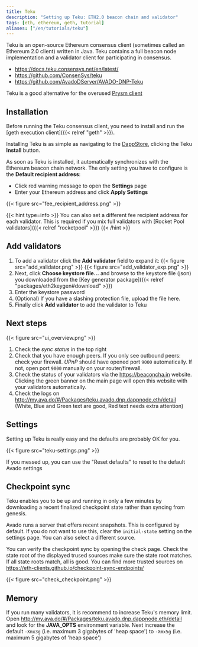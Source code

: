 ```yaml
---
title: Teku
description: "Setting up Teku: ETH2.0 beacon chain and validator"
tags: [eth, ethereum, geth, tutorial]
aliases: ["/en/tutorials/teku"]
---
```


Teku is an open-source Ethereum consensus client (sometimes called an Ethereum 2.0 client) written in Java. Teku contains a full beacon node implementation and a validator client for participating in consensus.

* https://docs.teku.consensys.net/en/latest/
* https://github.com/ConsenSys/teku
* https://github.com/AvadoDServer/AVADO-DNP-Teku

Teku is a good alternative for the overused [Prysm client](/en/tutorials/prysmvalidator)

## Installation

Before running the Teku consensus client, you need to install and run the [geth execution client]({{< relref "geth" >}}).

Installing Teku is as simple as navigating to the [DappStore](http://my.ava.do/#/installer), clicking the Teku **Install** button.

As soon as Teku is installed, it automatically synchronizes with the Ethereum beacon chain network. The only setting you have to configure is the **Default recipient address**:

* Click red warning message to open the **Settings** page
* Enter your Ethereum address and click **Apply Settings**

{{< figure src="fee_recipient_address.png" >}}

{{< hint type=info >}}
You can also set a different fee recipient address for each validator. This is required if you mix full validators with [Rocket Pool validators]({{< relref "rocketpool" >}})
{{< /hint >}}


## Add validators

1. To add a validator click the **Add validator** field to expand it:
   {{< figure src="add_validator.png" >}}
   {{< figure src="add_validator_exp.png" >}}
2. Next, click **Choose keystore file...** and browse to the keystore file (json) you downloaded from the [Key generator package]({{< relref "packages/eth2keygen#download" >}})
3. Enter the keystore password
4. (Optional) If you have a slashing protection file, upload the file here.
5. Finally click **Add validator** to add the validator to Teku


## Next steps

{{< figure src="ui_overview.png" >}}

1. Check the _sync status_ in the top right
2. Check that you have enough peers. If you only see outbound peers: check your firewall. _UPnP_ should have opened port `9000` automatically. If not, open port `9000` manually on your router/firewall.
3. Check the status of your validators via  the <https://beaconcha.in> website. Clicking the green banner on the main page will open this website with your validators automatically.
4. Check the logs on <http://my.ava.do/#/Packages/teku.avado.dnp.dappnode.eth/detail> (White, Blue and Green text are good, Red text needs extra attention)

## Settings

Setting up Teku is really easy and the defaults are probably OK for you.

{{< figure src="teku-settings.png" >}}

If you messed up, you can use the "Reset defaults" to reset to the default Avado settings

## Checkpoint sync

Teku enables you to be up and running in only a few minutes by downloading a recent finalized checkpoint state rather than syncing from genesis.

Avado runs a server that offers recent snapshots. This is configured by default.
If you do not want to use this, clear the `initial-state` setting on the settings page. You can also select a different source.

You can verify the checkpoint sync by opening the check page. 
Check the state root of the displayed trused sources make sure the state root matches. If all state roots match, all is good. You can find more trusted sources on <https://eth-clients.github.io/checkpoint-sync-endpoints/>

{{< figure src="check_checkpoint.png" >}}



## Memory

If you run many validators, it is recommend to increase Teku's memory limit. Open <http://my.ava.do/#/Packages/teku.avado.dnp.dappnode.eth/detail> and look for the **JAVA_OPTS** environment variable. Next  increase the default `-Xmx3g` (i.e. maximum 3 gigabytes of 'heap space') to `-Xmx5g` (i.e. maximum 5 gigabytes of 'heap space')
